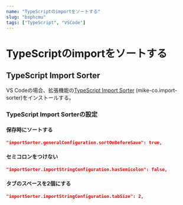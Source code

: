 ```yaml
---
name: "TypeScriptのimportをソートする"
slug: "bsphcmu"
tags: ["TypeScript", "VSCode"]
---
```


# TypeScriptのimportをソートする


## TypeScript Import Sorter

VS Codeの場合、拡張機能の[TypeScript Import Sorter](https://marketplace.visualstudio.com/items?itemName=mike-co.import-sorter) (mike-co.import-sorter)をインストールする。

### TypeScript Import Sorterの設定

#### 保存時にソートする

```json
"importSorter.generalConfiguration.sortOnBeforeSave": true,
```

#### セミコロンをつけない

```json
"importSorter.importStringConfiguration.hasSemicolon": false,
```

#### タブのスペースを2個にする

```json
"importSorter.importStringConfiguration.tabSize": 2,
```
